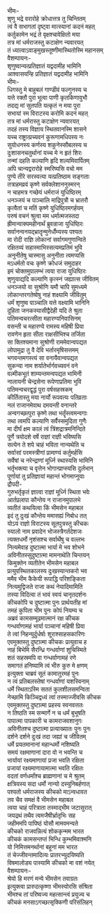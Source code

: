 भीमः-  
शृणु भद्रे वरारोहे क्रोधात्तत्र तु चिन्तितम्  
त्वं वै सभागतां दृष्ट्वा मात्स्यानां कदनं महत्  
कर्तुकामेन भद्रं ते वृक्षश्चावेक्षितो मया  
तत्र मां धर्मराजस्तु कटाक्षेण न्यवारयत्  
तं ध्यात्वाऽवाङ्मुखस्तूष्णीमास्थितोस्मि महानसम्  
वैशम्पायनः-  
शृणुष्वान्यत्प्रतिज्ञातं यद्वदामीह भामिनि  
आश्वासयन्हि प्रतिज्ञातं यद्वदामीह भामिनि  
भीमः-  
धिगस्तु मे बाहुबलं गाण्डीवं फल्गुनस्य च  
यत्ते रक्तौ पुरा भूत्वा पाणी कृतकिणावुभौ  
तदद्य मां सुतपति यत्कृतं न मया पुरा  
सभायां स्म विराटस्य करोमि कदनं महत्  
तत्र मां धर्मरास्तु कटाक्षेण न्यवारयत्  
तदहं तस्य विज्ञाय स्थितवानस्मि शासने  
यच्च राष्ट्रात्प्रच्यवनं कुरूणामधिपस्य नः  
सुयोधनस्य कर्णस्य शकुनेस्सौबलस्य च  
दुःशासनचतुर्थानां यच्च मे न हृतं शिरः  
तन्मां दहति कल्याणि हृदि शल्यमिवार्पितम्  
अपि चान्यद्वरारोहे स्मरिष्यसि वचो मम  
पुण्ये तीरे सरस्वत्या यत्प्रतिष्ठाम सङ्गताः  
तत्राहमव्रवं कृष्णे सर्वक्लेशाननुस्मरन्  
न चाहमत्र गच्छेयं धर्मराजं युधिष्ठिरम्  
धनञ्जयं च पाञ्चालि माद्रिपुत्रौ च भ्रातरौ  
कृत्वैतां च मतिं कृष्णे युधिष्ठिरमगर्हयम्  
परुषं वचनं श्रुत्वा मम धर्मात्मजस्तदा  
ह्रीमान्वाक्यमहीनार्थं ब्रुवन्राजा युधिष्ठिरः  
सर्वानन्वनयद्भ्रातॄन्मुनेर्धौम्यस्य पश्यतः  
मा रोदी राज्ञि लोकानां सर्वागमगुणान्विते  
रक्षितव्यं सहास्माभिस्सत्यमप्रतिमं भुवि  
अनुनीतेषु चास्मासु अनुनीता त्वमप्यसि  
मऽधर्मतो वचः कृष्णे क्रोधजं समुदाहर  
इमं चोक्तमुपालम्भं त्वया राजा युधिष्ठिरः  
शृणुयाद्यदि कल्याणि कृत्स्नं जह्यात्स जीवितम्  
धनञ्जयो वा सुश्रोणि यमौ चापि सुमध्यमे  
लोकान्तरगतेष्वेषु नाहं शक्ष्यामि जीवितुम्  
धर्मं शृणुष्व पाञ्चालि यत्ते वक्ष्यामि भानिनि  
दुहिता जनकस्यासीद्वैदेही यदि ते श्रुता  
पतिमन्वचरत्सीता महारण्यनिवासिनम्  
वसन्ती च महारण्ये रामस्य महिषी प्रिया  
रावणेन हृता सीता राक्षसीभिश्च तर्जिता  
सा क्लिश्यमाना सुश्रोणी राममेवान्वपद्यत  
लोपामुद्रा तु वै देवि भर्तारमृषिसत्तमम्  
भगवन्तमगस्त्यं सा वनायैवान्वपद्यत  
सुकन्या नाम शर्यातेर्भार्गवच्यवनं वने  
वल्मीकभूतं शाम्यन्तमन्वपद्यत भामिनी  
नालायनी चेन्द्रसेना रूपेणाप्रतिमा भुवि  
पतिमन्वचरद्वृद्धं पुरा वर्षसहस्रकम्  
कीर्तितास्तु मया नार्यो रूपवत्यः पतिव्रताः  
नलं राजानमेवाथ दमयन्ती वनान्तरे  
अन्वगच्छत्पुरा कृष्णे तथा भर्तॄंस्त्वमन्वगाः  
तथा त्वमपि कल्याणि सर्वैस्समुदिता गुणैः  
मा दीर्घं क्षम कालं त्वं त्रिंशद्रात्रमनिन्दिते  
पूर्णे त्रयोदशे वर्षे राज्ञां राज्ञी भविष्यसि  
सत्येन ते शपे चाहं भविता नान्यथेति च  
सर्वासां परमस्त्रीणां प्रामाण्यं कर्तुमर्हसि  
सर्वेषां च नरेन्द्राणां मूर्ध्नि स्थास्यसि भामिनि  
भर्तृभक्त्या च वृत्तेन भोगान्प्राप्स्यसि दुर्लभान्  
पूर्णायां तु प्रतिज्ञायां महान्तं भोगमाप्नुयाः  
द्रौपदी-  
गुरुभर्तृकृतं ज्ञात्वा राज्ञां मूर्ध्नि स्थिता भवेः  
आर्तप्रलापा कौन्तेय न राजानमुपालभे  
व्यतीतं कथयित्वा किं भीमसेन महाबल  
इदं तु दुःखं कौन्तेय ममासह्यं निबोध तत्  
योऽयं राज्ञो विराटस्य सूतपुत्रस्तु कीचकः  
स्यालो नाम प्रवादेन भोजस्त्रैगर्तदेशजः  
त्यक्तधर्मो नृशंसश्च सर्वार्थेषु च वल्लभः  
नित्यमेवाह दुष्टात्मा भार्या मे भव शोभने  
अविनीतस्सुदुष्टात्मा मामनाथेति चिन्तयन्  
किमुक्तेन व्यतीतेन भीमसेन महाबल  
प्रत्युपस्थितकालस्य दुःखस्यान्तकरो भव  
ममैव भीम कैकेयी रूपाद्धि परिशङ्किता  
नित्यमुद्विजते राजा कथं नेयादिमामिति  
तस्या विदित्वा तं भावं स्वयं चानृतदर्शनः  
कीचकोपि च दुष्टात्मा पुनः प्रार्थयतीह मां  
तमहं कुपिता भीम पुनः कोपं नियम्य च  
अब्रवं कामसम्मूढमात्मानं रक्ष कीचक  
गन्धर्वाणामहं भार्या पञ्चानां महिषी प्रिया  
ते त्वां निहन्युर्दुर्धर्षाः शूराश्साहसकारिणः  
एवमुक्तस्तु दुष्टात्मा कीचकः प्रत्युवाच ह  
नाहं बिभेमि सैरन्ध्रि गन्धर्वाणां शुचिस्मिते  
शतं सहस्रमपि वा गन्धर्वाणामहं रणे  
समागतं हनिष्यामि त्वं भीरु कुरु मे क्षणम्  
इत्युक्ता चाब्रवं सूतं कामातुरमहं पुनः  
न त्वं प्रतिबलस्तेषां गन्धर्वाणां यशस्विनाम्  
धर्मे स्थिताऽस्मि सततं कुलशीलसमन्विता  
नेच्छामि किञ्चिद्वध्यं त्वां तस्माज्जीवसि कीचक  
एवमुक्तस्तु दुष्टात्मा प्रहस्य स्वनवत्ततः  
न तिष्ठति स्म सन्मार्गे न च धर्मं बुभूषति  
पापात्मा पापकारी च कामराजवशानुगः  
अविनीतश्च दुष्टात्मा प्रत्याख्यातः पुनः पुनः  
दर्शने दर्शने दुःखं तदा जह्यां च जीवितम्  
धर्मे प्रयतमानानां महान्धर्मो नशिष्यति  
समयं रक्षमाणानां दारा वो न भवन्ति च  
भार्यायां रक्ष्यमाणायां प्रजा भवति रक्षिता  
प्रजायां रक्ष्यमाणायामात्मा भवति रक्षितः  
वदतां वर्णधर्मांश्च ब्राह्मणानां च मे श्रुतम्  
क्षत्रियस्य सदा धर्मो नान्यो दस्युनिबर्हणात्  
पश्यतो धर्मराजस्य कीचको माऽन्वधावत  
तव चैव समक्षं वै भीमसेन महाबल  
त्वया चाहं परित्राता तस्माद्भीम जटासुरात्  
जयद्रथं तथैव त्वमजैषीर्भ्रातृभिः सह  
जहीममपि पापिष्ठं योसौ मामवमन्यते  
कीचको राजवन्नित्यं शोककृन्मम भारत  
कीचकं कामसन्तप्तं भिन्धि कुम्भमिवाश्मनि  
यो निमित्तमनर्थानां बहूनां मम भारत  
तं चेज्जीवन्तमादित्यः प्रातरभ्युदयिष्यति  
विषमालोड्य पास्यामि कीचको मा  वशं नयेत्  
वैशम्पायनः-  
श्रेयो हि मरणं मन्ये भीमसेन तवाग्रतः  
इत्युक्त्वा प्रारुदत्कृष्णा भीमस्योरसि संश्रिता  
भीमश्च तां परिष्वज्य महत्सान्त्वं प्रयुज्य च  
कीचकं मनसाऽगच्छत्सृक्किणी परिसंलिहन्  
